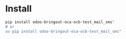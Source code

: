 # Install

```bash
pip install odoo-bringout-oca-ocb-test_mail_sms"
# or
uv pip install odoo-bringout-oca-ocb-test_mail_sms"
```
